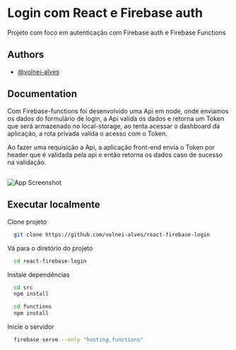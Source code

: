 
# Login com React e Firebase auth

Projeto com foco em autenticação com Firebase auth e Firebase Functions


## Authors

- [@volnei-alves](https://www.github.com/volnei-alves)

  
## Documentation

Com Firebase-functions foi desenvolvido uma Api em node, onde enviamos os dados do formulário de login, a Api valida os dados e retorna um Token que será armazenado no local-storage, ao tenta acessar o dashboard da aplicação, a rota privada valida o acesso com o Token.

Ao fazer uma requisição a Api, a aplicação front-end envia o Token por header que é validada pela api e então retorna os dados caso de sucesso na validação.

  
## 

![App Screenshot](https://firebasestorage.googleapis.com/v0/b/minhasimagens-7043c.appspot.com/o/loginReact.png?alt=media&token=789693b9-ef1d-4cfa-afc6-76aacf30c828)

  
## Executar localmente

Clone projeto

```bash
  git clone https://github.com/volnei-alves/react-firebase-login
```

Vá para o diretório do projeto

```bash
  cd react-firebase-login
```

Instale dependências

```bash
  cd src
  npm install

  cd functions
  npm install
```

Inicie o servidor

```bash
  firebase serve --only "hosting,functions"
```

  
